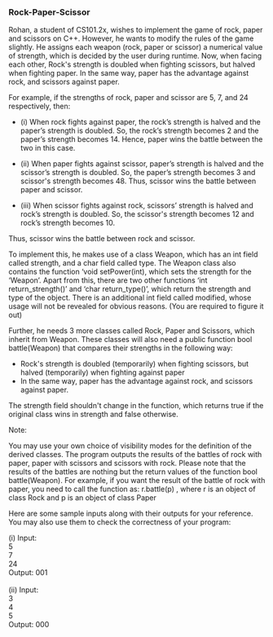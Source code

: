 ### Rock-Paper-Scissor

Rohan, a student of CS101.2x, wishes to implement the game of rock, paper and scissors on C++. However, he wants to modify the rules of the game slightly. He assigns each weapon (rock, paper or scissor) a numerical value of strength, which is decided by the user during runtime. Now, when facing each other, Rock's strength is doubled when fighting scissors, but halved when fighting paper. In the same way, paper has the advantage against rock, and scissors against paper.

For example, if the strengths of rock, paper and scissor are 5, 7, and 24 respectively, then:

- (i) When rock fights against paper, the rock’s strength is halved and the paper’s strength is doubled. So, the rock’s strength becomes 2 and the paper’s strength becomes 14. Hence, paper wins the battle between the two in this case.

- (ii) When paper fights against scissor, paper’s strength is halved and the scissor’s strength is doubled. So, the paper’s strength becomes 3 and scissor's strength becomes 48. Thus, scissor wins the battle between paper and scissor.

- (iii) When scissor fights against rock, scissors’ strength is halved and rock’s strength is doubled. So, the scissor's strength becomes 12 and rock’s strength becomes 10.

Thus, scissor wins the battle between rock and scissor.

To implement this, he makes use of a class Weapon, which has an int field called strength, and a char field called type. The Weapon class also contains the function ‘void setPower(int), which sets the strength for the ‘Weapon’. Apart from this, there are two other functions ‘int return_strength()’ and ‘char return_type()’, which return the strength and type of the object. There is an additional int field called modified, whose usage will not be revealed for obvious reasons. (You are required to figure it out)

Further, he needs 3 more classes called Rock, Paper and Scissors, which inherit from Weapon. These classes will also need a public function bool battle(Weapon) that compares their strengths in the following way:

* Rock's strength is doubled (temporarily) when fighting scissors, but halved (temporarily) when fighting against paper
* In the same way, paper has the advantage against rock, and scissors against paper. 

The strength field shouldn't change in the function, which returns true if the original class wins in strength and false otherwise.


Note:

You may use your own choice of visibility modes for the definition of the derived classes. The program outputs the results of the battles of rock with paper, paper with scissors and scissors with rock. Please note that the results of the battles are nothing but the return values of the function bool battle(Weapon). For example, if you want the result of the battle of rock with paper, you need to call the function as: r.battle(p) , where r is an object of class Rock and p is an object of class Paper

Here are some sample inputs along with their outputs for your reference. You may also use them to check the correctness of your program:

(i) Input:<br />
5<br />
7<br />
24<br />
Output: 001<br />
<br />
(ii) Input:<br />
3<br />
4<br />
5<br />
Output: 000<br />
